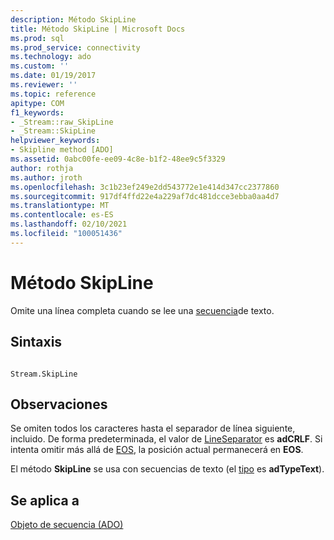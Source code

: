 ```yaml
---
description: Método SkipLine
title: Método SkipLine | Microsoft Docs
ms.prod: sql
ms.prod_service: connectivity
ms.technology: ado
ms.custom: ''
ms.date: 01/19/2017
ms.reviewer: ''
ms.topic: reference
apitype: COM
f1_keywords:
- _Stream::raw_SkipLine
- _Stream::SkipLine
helpviewer_keywords:
- Skipline method [ADO]
ms.assetid: 0abc00fe-ee09-4c8e-b1f2-48ee9c5f3329
author: rothja
ms.author: jroth
ms.openlocfilehash: 3c1b23ef249e2dd543772e1e414d347cc2377860
ms.sourcegitcommit: 917df4ffd22e4a229af7dc481dcce3ebba0aa4d7
ms.translationtype: MT
ms.contentlocale: es-ES
ms.lasthandoff: 02/10/2021
ms.locfileid: "100051436"
---
```

# <a name="skipline-method"></a>Método SkipLine
Omite una línea completa cuando se lee una [secuencia](./stream-object-ado.md)de texto.  
  
## <a name="syntax"></a>Sintaxis  
  
```  
  
Stream.SkipLine  
```  
  
## <a name="remarks"></a>Observaciones  
 Se omiten todos los caracteres hasta el separador de línea siguiente, incluido. De forma predeterminada, el valor de [LineSeparator](./lineseparator-property-ado.md) es **adCRLF**. Si intenta omitir más allá de [EOS](./eos-property.md), la posición actual permanecerá en **EOS**.  
  
 El método **SkipLine** se usa con secuencias de texto (el [tipo](./type-property-ado-stream.md) es **adTypeText**).  
  
## <a name="applies-to"></a>Se aplica a  
 [Objeto de secuencia (ADO)](./stream-object-ado.md)